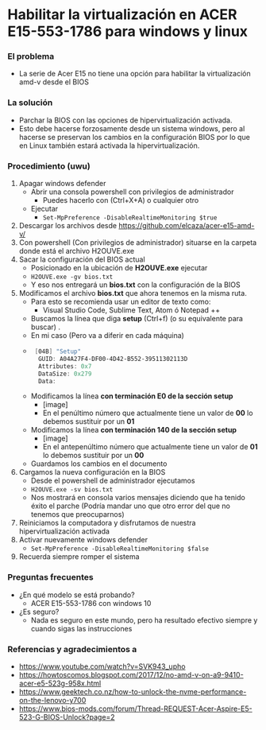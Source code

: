 # Habilitar la virtualización en ACER E15-553-1786 para windows y linux

### El problema
* La serie de Acer E15 no tiene una opción para habilitar la virtualización amd-v desde el BIOS

### La solución
* Parchar la BIOS con las opciones de hipervirtualización activada. 
* Esto debe hacerse forzosamente desde un sistema windows, pero al hacerse se preservan los cambios en la configuración BIOS por lo que en Linux también estará activada la hipervirtualización.

### Procedimiento (uwu)
1. Apagar windows defender
    * Abrir una consola powershell con privilegios de administrador
        * Puedes hacerlo con (Ctrl+X+A) o cualquier otro
    * Ejecutar
        * ``Set-MpPreference -DisableRealtimeMonitoring $true``
2. Descargar los archivos desde https://github.com/elcaza/acer-e15-amd-v/ 
3. Con powershell (Con privilegios de administrador) situarse en la carpeta donde está el archivo H2OUVE.exe
4. Sacar la configuración del BIOS actual
    * Posicionado en la ubicación de **H2OUVE.exe** ejecutar 
    * ``H2OUVE.exe -gv bios.txt``
    * Y eso nos entregará un **bios.txt** con la configuración de la BIOS
5. Modificamos el archivo **bios.txt** que ahora tenemos en la misma ruta. 
    * Para esto se recomienda usar un editor de texto como:
        * Visual Studio Code, Sublime Text, Atom ó Notepad ++
    * Buscamos la línea que diga **setup** (Ctrl+f) (o su equivalente para buscar) .
    * En mi caso (Pero va a diferir en cada máquina)
    * ``` powershell 
       [04B] "Setup"
        GUID: A04A27F4-DF00-4D42-B552-39511302113D
        Attributes: 0x7
        DataSize: 0x279
        Data:
    * Modificamos la línea **con terminación E0 de la sección setup**
        * [image]
        * En el penúltimo número que actualmente tiene un valor de **00** lo debemos sustituir por un **01**
    * Modificamos la línea **con terminación 140 de la sección setup**
        * [image]
        * En el antepenúltimo número que actualmente tiene un valor de **01** lo debemos sustituir por un **00**
    * Guardamos los cambios en el documento
6. Cargamos la nueva configuración en la BIOS
    * Desde el powershell de administrador ejecutamos 
    * ``H2OUVE.exe -sv bios.txt``
    * Nos mostrará en consola varios mensajes diciendo que ha tenido éxito el parche (Podría mandar uno que otro error del que no tenemos que preocuparnos)
7. Reiniciamos la computadora y disfrutamos de nuestra hipervirtualización activada
8. Activar nuevamente windows defender
    * `Set-MpPreference -DisableRealtimeMonitoring $false`
9. Recuerda siempre romper el sistema

### Preguntas frecuentes
* ¿En qué modelo se está probando?
    * ACER E15-553-1786 con windows 10
* ¿Es seguro?
    * Nada es seguro en este mundo, pero ha resultado efectivo siempre y cuando sigas las instrucciones

### Referencias y agradecimientos a
* https://www.youtube.com/watch?v=SVK943_upho
* https://howtoscomos.blogspot.com/2017/12/no-amd-v-on-a9-9410-acer-e5-523g-958x.html
* https://www.geektech.co.nz/how-to-unlock-the-nvme-performance-on-the-lenovo-y700
* https://www.bios-mods.com/forum/Thread-REQUEST-Acer-Aspire-E5-523-G-BIOS-Unlock?page=2